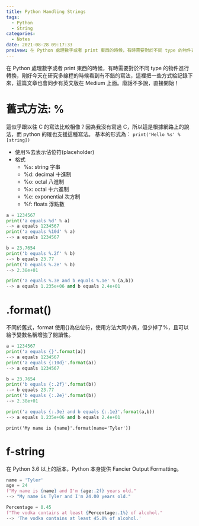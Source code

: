 ```yaml
---
title: Python Handling Strings
tags:
  - Python
  - String
categories:
  - Notes
date: 2021-08-28 09:17:33
preivew: 在 Python 處理數字或者 print 東西的時候，有時需要對於不同 type 的物件進行轉換，剛好今天在研究多線程的時候看到有不錯的寫法，這裡把一些方式給記錄下來，這篇文章也會同步有英文版在 Medium 上面。廢話不多說，直接開始！
---
```


在 Python 處理數字或者 print 東西的時候，有時需要對於不同 type 的物件進行轉換，剛好今天在研究多線程的時候看到有不錯的寫法，這裡把一些方式給記錄下來，這篇文章也會同步有英文版在 Medium 上面。廢話不多說，直接開始！

# 舊式方法: %

這似乎跟以往 C 的寫法比較相像？因為我沒有寫過 C，所以這是根據網路上的說法，而 python 的確也支援這種寫法。
基本的形式為： `print('Hello %s' % [string])`

- 使用%去表示佔位符(placeholder)
- 格式
  - %s: string 字串
  - %d: decimal 十進制
  - %o: octal 八進制
  - %x: octal 十六進制
  - %e: exponential 次方制
  - %f: floats 浮點數

```python
a = 1234567
print('a equals %d' % a)
--> a equals 1234567
print('a equals %10d' % a)
--> a equals 1234567

b = 23.7654
print('b equals %.2f' % b)
--> b equals 23.77
print('b equals %.2e' % b)
--> 2.38e+01

print('a equals %.3e and b equals %.1e' % (a,b))
--> a equals 1.235e+06 and b equals 2.4e+01
```

# .format()

不同於舊式，format 使用{}為佔位符，使用方法大同小異，但少掉了%，且可以給予變數名稱增強了閱讀性。

```python
a = 1234567
print('a equals {}'.format(a))
--> a equals 1234567
print('a equals {:10d}'.format(a))
--> a equals 1234567

b = 23.7654
print('b equals {:.2f}'.format(b))
--> b equals 23.77
print('b equals {:.2e}'.format(b))
--> 2.38e+01

print('a equals {:.3e} and b equals {:.1e}'.format(a,b))
--> a equals 1.235e+06 and b equals 2.4e+01
```

```
print('My name is {name}'.format(name='Tyler'))
```

# f-string

在 Python 3.6 以上的版本，Python 本身提供 Fancier Output Formatting。

```python
name = 'Tyler'
age = 24
f"My name is {name} and I'm {age:.2f} years old."
--> "My name is Tyler and I'm 24.00 years old."

Percentage = 0.45
f"The vodka contains at least {Percentage:.1%} of alcohol."
--> 'The vodka contains at least 45.0% of alcohol.'
```
